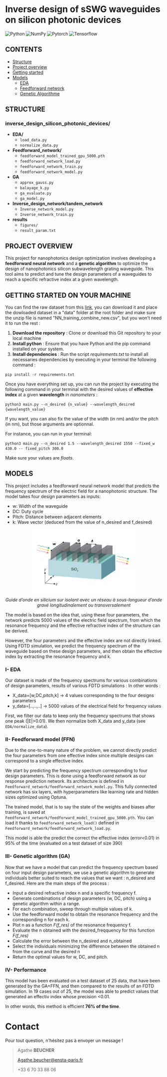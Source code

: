 # Inverse design of sSWG waveguides on silicon photonic devices

![Python](https://img.shields.io/badge/python-3670A0?style=for-the-badge&logo=python&logoColor=ffdd54)
![NumPy](https://img.shields.io/badge/numpy-%23013243.svg?style=for-the-badge&logo=numpy&logoColor=white)
![Pytorch](https://img.shields.io/badge/PyTorch-EE4C2C?style=for-the-badge&logo=pytorch&logoColor=white)
![Tensorflow](https://img.shields.io/badge/TensorFlow-FF6F00?style=for-the-badge&logo=tensorflow&logoColor=white)

## CONTENTS 
* [Structure](#STRUCTURE)
* [Project overview](#PROJECT-OVERVIEW)
* [Getting started](#getting-started-on-your-machine)
* [Models](#MODELS)
    * [EDA](#i--EDA)
    * [Feedforward network](#ii--feedforward-model-ffn)
    * [Genetic Algorithme](#iii--genetic-algorithm)

## STRUCTURE

### inverse_design_silicon_photonic_devices/
- **EDA/**
    - `load_data.py`
    - `normalize_data.py`
- **Feedforward_network/**
    - `feedforward_model_trained_gpu_5000.pth`
    - `feedforward_network_load.py`
    - `feedforward_network_train.py`
    - `feedforward_network_model.py`
-  **GA**
    - `approx_gauss.py`
    - `balayage_k.py`
    - `ga_evaluate.py`
    - `ga_model.py`
- **Inverse_design_network/tandem_network**
    - `Ìnverse_network_model.py`
    - `Inverse_network_train.py`
-  **results**
    - `figures/`
    - `result_param.txt`

## PROJECT OVERVIEW 

This project for nanophotonics design optimization involves developing a **feedforward neural network** and a **genetic algorithm** to optimize the design of nanophotonics silicon subwavelength grating waveguide. This tool aims to predict and tune the design parameters of a waveguides to reach a specific refractive index at a given wavelength.

## GETTING STARTED ON YOUR MACHINE

You can find the raw dataset from this [link](https://drive.google.com/file/d/1MrYbl_xirYWJZCTmyr7kOeqM50SCQTUO/view?usp=sharing), you can download it and place the dowloaded dataset in a "data" folder at the root folder and make sure the unzip file is named "NN_training_combine_new.csv", but you won't need it to run the rest : 

1. **Download the repository** : Clone or download this Git repository to your local machine
2. **Install python** : Ensure that you have Python and the pip command installed on your system.
3. **Install dependencies** : Run the script *requirements.txt* to install all necessaries dependencies by executing in your terminal the following command : 
```
pip install -r requirements.txt
```

Once you have everything set up, you can run the project by executing the following command in your terminal with the desired values of **effective index** at a given **wavelength** in *nanometers* :
```
python3 main.py --n_desired {n_value} --wavelength_desired {wavelength_value}
```
If you want, you can also fix the value of the width (in nm) and/or the pitch (in nm), but those arguments are optionnal.

For instance, you can run in your terminal: 
```
python3 main.py --n_desired 1.5 --wavelength_desired 1550 --fixed_w 430.0 -- fixed_pitch 300.0
```

Make sure your values are *floats*.

## MODELS

This project includes a feedforward neural network model that predicts the frequency spectrum of the electric field for a nanophotonic structure. The model takes four design parameters as inputs:

- w: Width of the waveguide
- DC: Duty cycle
- Pitch: Distance between adjacent elements
- k: Wave vector (deduced from the value of n_desired and f_desired)

<p align="center"><img src="images/fig1-SWGwaveguide.png" height="200"><p>

<p align="center"><I>Guide d’onde en silicium sur isolant avec un réseau à sous-longueur d’onde gravé longitudinalement ou transversalement</I></p>
The model is based on the idea that, using these four parameters, the network predicts 5000 values of the electric field spectrum, from which the resonance frequency and the effective refractive index of the structure can be derived.

However, the four parameters and the effective index are not directly linked. Using FDTD simulation, we predict the frequency spectrum of the waveguide based on these design parameters, and then obtain the effective index by extracting the resonance frequency and k. 

### I- EDA
Our dataset is made of the frequency spectrums for various combinations of design parameters, results of various FDTD simulations : 
In other words : 
- X_data=[w,DC,pitch,k] -> 4 values corresponding to the four designs parameters 
- y_data=[..,..,..] -> 5000 values of the electrical field for frequency values 

First, we filter our data to keep only the frequency spectrums that shows one peak (|E|>0.01). We then normalize both X_data and y_data (see `EDA/normalize_data`).

### II- Feedforward model (FFN)

Due to the one-to-many nature of the problem, we cannot directly predict the four parameters from one effective index since multiple designs can correspond to a single effective index.

We start by predicting the frequency spectrum corresponding to four design parameters. This is done using a feedforward network as our response prediction network. Its architecture is defined in `Feedforward_network/feedforward_network_model.py`. This fully connected network has six layers, with hyperparameters like learning rate and hidden sizes optimized using Optuna. 

The trained model, that is to say the state of the weights and biases after training, is saved at `Feedforward_network/feedforward_model_trained_gpu_5000.pth`. You can load it thanks to `feedforward_network_load()` defined in `Feedforward_network/feedforward_network_load.py`.

This model is able the predict the correct the effective index (error<0.01) in 95% of the time (evaluated on a test dataset of size 390)

### III- Genetic algorithm (GA)
Now that we have a model that can predict the frequency spectrum based on four input design parameters, we use a genetic algorithm to generate individuals better suited to reach the values that we want : n_desired and f_desired. Here are the main steps of the process : 

- Input a desired refractive index n and a specific frequency f.
- Generate combinations of design parameters (w, DC, pitch) using a genetic algorithm within a range.
- For each combination, sweep through multiple values of k.
- Use the feedforward model to obtain the resonance frequency and the corresponding n for each k.
- Plot n as a function *F(f_res)* of the resonance frequency f.
- Evaluate the n obtained with the desired_freqquency for this function *F(f_res)*
- Calculate the error between the n_desired and n_obtained
- Select the individuals minimizing the difference between the obtained n from the curve and the desired n
- Return the optimal values for w, DC, and pitch.

### IV- Performance
This model has been evaluated on a test dataset of 25 data, that have been generated by the GA+FFN, and then compared to the results of an FDTD simulation. In 19 cases out of 25, the model was able to predict values that generated an effectiv index whose precision <0.01. 

In other words, this method is efficient **76% of the time**.

# Contact

Pour tout question, n'hésitez pas à envoyer un message !

> Agathe **BEUCHER**
>
> Agathe.beucher@ensta-paris.fr
>
> +33 6 70 33 88 06